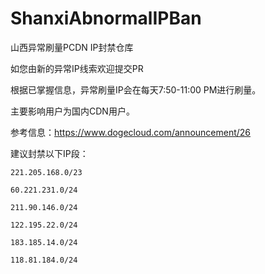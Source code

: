 # ShanxiAbnormalIPBan
山西异常刷量PCDN IP封禁仓库

如您由新的异常IP线索欢迎提交PR

根据已掌握信息，异常刷量IP会在每天7:50-11:00 PM进行刷量。

主要影响用户为国内CDN用户。

参考信息：https://www.dogecloud.com/announcement/26

建议封禁以下IP段：
```
221.205.168.0/23

60.221.231.0/24

211.90.146.0/24

122.195.22.0/24

183.185.14.0/24

118.81.184.0/24
```

